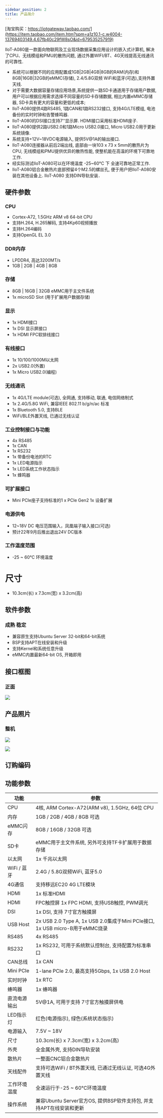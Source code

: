 ```yaml
---
sidebar_position: 2
title: 产品简介
---
```

[淘宝购买：https://iotgateway.taobao.com/](https://item.taobao.com/item.htm?spm=a1z10.1-c.w4004-13769403149.4.67fb40c29fW8sO&id=679535257919)

IIoT-A080是一款面向物联网及工业现场数据采集应用设计的嵌入式计算机, 解决了CPU、无线模组和PMU的散热问题, 通过外置WIFI/BT、4G天线提高无线通讯的可靠性.

- 系统可以根据不同的应用配置成1GB|2GB|4GB|8GB的RAM(内存)和8GB|16GB|32GB的eMMC(存储), 2.4/5.8G双频 WiFi和蓝牙(可选),支持外置天线.
- 对于需要大数据容量存储应用场景,系统提供一路SD卡通道用于存储用户数据,用户可以根据应用需求选择不同容量的SD卡存储数据, 相比内置eMMC存储器, SD卡具有更大的容量和更低的成本;
- IIoT-A080提供4路RS485, 1路CAN和1路RS232接口, 支持4G/LTE模组, 电池备份的实时时钟和告警蜂鸣器.
- IIoT-A080的DSI接口支持7''显示屏. HDMI接口采用标准HDMI座子.
- IIoT-A080提供2路USB2.0和1路Micro USB2.0接口, Micro USB2.0用于更新系统镜像.
- 系统支持+12V~18VDC电源输入, 提供5V@1A的输出接口.
- IIoT-A080连接器从前后2端出线, 底部由一块103 x 73 x 5mm的散热片为CPU, 无线模组和PMU提供优异的散热性能, 使整机能在高温的环境下可靠地工作.
- 经实际测试IIoT-A080可以在环境温度 -25~60°C 下 全速可靠地正常工作.
- IIoT-A080铝合金散热片底部预留4个M2.5的螺丝孔, 便于用户把IIoT-A080安装在其他设备上. IIoT-A080 支持DIN导轨安装．

## 硬件参数

### CPU
- Cortex-A72, 1.5GHz ARM v8 64-bit CPU
- 支持H.264, H.265解码, 支持4Kp60视频播放
- 支持H.264编码
- 支持OpenGL EL 3.0
### DDR内存
- LPDDR4, 高达3200MT/s
- 1GB | 2GB | 4GB | 8GB
### 存储
- 8GB | 16GB | 32GB eMMC用于主文件系统
- 1x microSD Slot (用于扩展用户数据存储)
### 显示
- 1x HDMI接口
- 1x DSI 显示屏接口
- 1x HDMI FPC软排线接口
### 有线接口
- 1x 10/100/1000M以太网
- 2x USB2.0(外置)
- 1x Micro USB2.0(编程)
### 无线通讯
- 1x 4G/LTE module(可选), 全网通, 支持移动, 联通, 电信网络制式
- 1x 2.4G/5.8G WiFi, 兼容IEEE 802.11 b/g/n/ac 标准
- 1x Bluetooth 5.0, 支持BLE
- WiFi/BLE外置天线, 已通过无线认证
### 工业控制接口与功能
- 4x RS485
- 1x CAN
- 1x RS232
- 1x 带备份电池的RTC
- 1x LED电源指示
- 1x LED系统工作状态指示
- 1x 蜂鸣器
### 可扩展接口
- Mini PCIe座子支持标准的1 x PCIe Gen2 1x 设备扩展
### 电源供电
- 12~18V DC 电压范围输入，凤凰端子输入接口(可选)
- 预计22年9月后推出退出24V DC版本
### 工作温度范围
- -25 ~ 60°C 环境温度
# 尺寸
- 10.3cm(长) x 7.3cm(宽) x 3.2cm(高)
## 软件参数
### 成熟 稳定
- 兼容原生支持Ubuntu Server 32-bit和64-bit系统
- BSP支持APT在线安装和升级
- 支持Kernel和系统任意升级
- eMMC内置最新64-bit OS, 开箱即用
## 接口框图
### 正面

![](../images/a080-interface-diagram-top.png)


## 产品照片
### 整机
   ![](../images/a080-001.jpg)
   
   ![](../images/a080-002.jpg)

## 订购编码

## 功能参数
|功能	|参数|
|--|---|
|CPU|	 4核, ARM Cortex-A72(ARM v8), 1.5GHz, 64位 CPU|
|内存	|1GB / 2GB / 4GB / 8GB 可选|
|eMMC闪存	|8GB / 16GB / 32GB 可选|
|SD卡	|eMMC用于主文件系统, 另外可支持TF卡扩展用于数据存储|
|以太网	|1x 千兆以太网|
|WiFi / 蓝牙|	2.4G / 5.8G双频WiFi, 蓝牙5.0|
|4G通信|	支持移远EC20 4G LTE模块|
|HDMI	|1x 标准HDMI|
|HDMI| FPC触控屏	1x FPC HDMI, 支持USB触控, PWM调光|
|DSI	|1x DSI, 支持 7寸官方触摸屏|
|USB Host|	2x USB 2.0 Type A, 1x USB 2.0集成于Mini PCIe接口, 1x USB micro-B用于eMMC烧录|
|RS485	|4x RS485|
|RS232	|1x RS232, 可用于系统默认控制台, 支持配置为标准串口|
|CAN总线|	1x CAN|
|Mini PCIe|	1-lane PCIe 2.0, 最高支持5Gbps, 1x USB 2.0 Host|
|实时时钟|	1x RTC|
|蜂鸣器	|1x 蜂鸣器|
|直流电源输出|	5V@1A, 可用于支持 7寸官方触摸屏供电|
|LED指示灯|	红色(电源指示), 绿色(系统状态指示)|
|电源输入	|7.5V ~ 18V|
|尺寸	|10.3cm(长) x 7.3cm(宽) x 3.2cm(高)|
|外壳	|全金属外壳, 支持DIN导轨安装|
|散热片	|一整面CNC铝合金散热片|
|天线配件	|支持可选WiFi / BT外置天线, 已通过无线认证, 可选4G外置天线|
|工作环境温度|	全速运行于-25 ~ 60°C环境温度|
|操作系统	|兼容Ubuntu Server官方OS, 提供BSP软件支持包, 并支持APT在线安装和更新|
